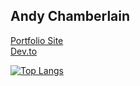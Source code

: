 ## Andy Chamberlain

[Portfolio Site](https://chambercode.com/about/andy) <br/>
[Dev.to](https://dev.to/apc518)

<!-- [![Anurag's GitHub stats](https://github-readme-stats.vercel.app/api?username=apc518&show_icons=true&theme=radical)](https://github.com/anuraghazra/github-readme-stats) -->

[![Top Langs](https://github-readme-stats.vercel.app/api/top-langs/?username=apc518&layout=compact&theme=radical&hide=jupyter%20notebook,html,css)](https://github.com/anuraghazra/github-readme-stats)

<!-- [![Top Langs](https://github-readme-stats.vercel.app/api/top-langs/?username=apc518&layout=compact&exclude_repo=dotfiles,anuraghazra.github.io)](https://github.com/anuraghazra/github-readme-stats) -->
